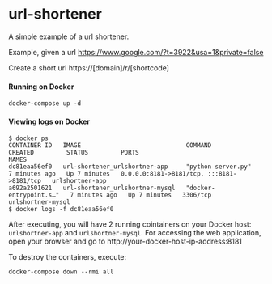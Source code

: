# url-shortener 

A simple example of a url shortener.  

Example, given a url https://www.google.com/?t=3922&usa=1&private=false 

Create a short url https://[domain]/r/[shortcode]

#### Running on Docker

```
docker-compose up -d

```


#### Viewing logs on Docker

```
$ docker ps
CONTAINER ID   IMAGE                             COMMAND                  CREATED         STATUS         PORTS                                       NAMES
dc81eaa56ef0   url-shortener_urlshortner-app     "python server.py"       7 minutes ago   Up 7 minutes   0.0.0.0:8181->8181/tcp, :::8181->8181/tcp   urlshortner-app
a692a2501621   url-shortener_urlshortner-mysql   "docker-entrypoint.s…"   7 minutes ago   Up 7 minutes   3306/tcp                                    urlshortner-mysql
$ docker logs -f dc81eaa56ef0 

```


After executing, you will have 2 running cointainers on your Docker host: `urlshortner-app` and `urlshortner-mysql`. For accessing the web application, open your browser and go to http://your-docker-host-ip-address:8181

To destroy the containers, execute:

```
docker-compose down --rmi all
```
